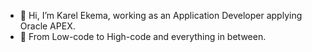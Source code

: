 - 👋 Hi, I’m Karel Ekema, working as an Application Developer applying Oracle APEX.
- 👀 From Low-code to High-code and everything in between.

<!---
kekema/kekema is a ✨ special ✨ repository because its `README.md` (this file) appears on your GitHub profile.
You can click the Preview link to take a look at your changes.
--->
